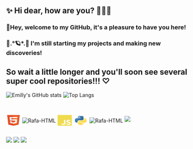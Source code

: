 ## ✨ Hi dear, how are you? 🙋🏻✨ 
### 🎉Hey, welcome to my GitHub, it's a pleasure to have you here! 
### 🔭.°🪐*.🌌 I'm still starting my projects and making new discoveries! 
## So wait a little longer and you'll soon see several super cool repositories!!! ♡ 
![Emilly's GitHub stats](https://github-readme-stats.vercel.app/api?username=EmyKB&show_icons=true&theme=panda)
![Top Langs](https://github-readme-stats.vercel.app/api/top-langs/?username=EmyKB&layout=compact&theme=panda)

##

<div style="display: inline_block"><br>
   <img align="center" alt="Rafa-HTML" height="30" width="40" src="https://raw.githubusercontent.com/devicons/devicon/master/icons/html5/html5-original.svg">
   <img align="center" alt="Rafa-HTML" height="30" width="40" src="https://cdn.jsdelivr.net/gh/devicons/devicon@latest/icons/css3/css3-original.svg">
   <img align="center" alt="Rafa-Js" height="30" width="40" src="https://raw.githubusercontent.com/devicons/devicon/master/icons/javascript/javascript-plain.svg"> 
   <img align="center" alt="Rafa-Python" height="30" width="40" src="https://raw.githubusercontent.com/devicons/devicon/master/icons/python/python-original.svg">
   <img align="center" alt="Rafa-HTML" height="30" width="40" src="https://cdn.jsdelivr.net/gh/devicons/devicon@latest/icons/canva/canva-original.svg"> 
   <img src="https://cdn.jsdelivr.net/gh/devicons/devicon@latest/icons/mysql/mysql-original.svg" />
          
</div>

##

<div>
   <a href="https://instagram.com/emy_bonfimf" target="_blank"><img src="https://img.shields.io/badge/-Instagram-%23E4405F?style=for-the-badge&logo=instagram&logoColor=white" target="_blank"></a>
   <a href="https://www.linkedin.com/in/emilly-bonfim-7709b2303" target="_blank"><img src="https://img.shields.io/badge/-LinkedIn-%230077B5?style=for-the-badge&logo=linkedin&logoColor=white" target="_blank"></a> 
    <a href = "mailto:emillykbonfim@gmail.com"><img src="https://img.shields.io/badge/-Gmail-%23333?style=for-the-badge&logo=gmail&logoColor=white" target="_blank"></a>
</div>
